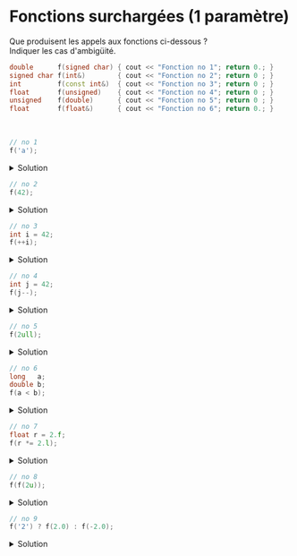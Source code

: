 # Fonctions surchargées (1 paramètre)

Que produisent les appels aux fonctions ci-dessous ?<br>
Indiquer les cas d'ambigüité.

~~~cpp
double      f(signed char) { cout << "Fonction no 1"; return 0.; }
signed char f(int&)        { cout << "Fonction no 2"; return 0 ; }
int         f(const int&)  { cout << "Fonction no 3"; return 0 ; }
float       f(unsigned)    { cout << "Fonction no 4"; return 0 ; }
unsigned    f(double)      { cout << "Fonction no 5"; return 0 ; }
float       f(float&)      { cout << "Fonction no 6"; return 0.; }
~~~

<br>

~~~cpp
// no 1
f('a');
~~~

<details>
<summary>Solution</summary>

- `Fonction no 1` sur une machine avec `signed char    (type exact)
- `Fonction no 3` sur une machine avec `unsigned char` (ajustement de type)

NB : la no 2 n'est pas possible (`int&` sur une constante `'a'`)

----------------------------------------

</details>

~~~cpp
// no 2
f(42);
~~~

<details>
<summary>Solution</summary>

- `Fonction no 3` (type exact)

----------------------------------------

</details>

~~~cpp
// no 3
int i = 42;
f(++i);	
~~~

<details>
<summary>Solution</summary>

Les opérateurs préfixés (`++i`, `--i`) retournent une **référence** sur la variable ([cppreference](https://en.cppreference.com/w/cpp/language/operators)).

- `Fonction no 2`

----------------------------------------

</details>

~~~cpp
// no 4
int j = 42;
f(j--);	
~~~

<details>
<summary>Solution</summary>

Les opérateurs postfixés, typiquement `i++` et `i--` retournent une **copie** de la variable [cppreference](https://en.cppreference.com/w/cpp/language/operators)

- `Fonction no 3`

----------------------------------------

</details>

~~~cpp
// no 5
f(2ull);
~~~

<details>
<summary>Solution</summary>

`2ull` est un `unsigned long long`

4 fonctions sont candidates et il n'y a pas de priorité de choix → **ambiguité**

- Fonction no 1 (conversion de `unsigned long long` en `signed char`
- Fonction no 3 (conversion de `unsigned long long` en `const int&`
- Fonction no 4 (conversion de `unsigned long long` en `unsigned `
- Fonction no 5 (conversion de `unsigned long long` en `double`

----------------------------------------

</details>

~~~cpp
// no 6
long   a;
double b;
f(a < b);
~~~

<details>
<summary>Solution</summary>

La comparaison `long` et `double` se fait via conversion de `long` en `double`.
Ensuite la comparaison retourne un `bool`.
En l'absence de correspondance exacte, il y a promotion `bool` → `int`.

- `Fonction no 3`

----------------------------------------

</details>

~~~cpp
// no 7
float r = 2.f;
f(r *= 2.l);
~~~

<details>
<summary>Solution</summary>

L'opérateur `*=` prend uniquement un float en paramètre. Le `long double` `2.l` est donc converti en `float`. L'opérateur `*=` retourne une référence à la variable `r`. La fonction 6 est appelée, `r` étant un `float&`. 

- `Fonction no 6`

----------------------------------------

</details>

~~~cpp
// no 8
f(f(2u));
~~~

<details>
<summary>Solution</summary>

Dans une premier temps, `f(2u)` appelle la Fonction no 4 qui retourne un `float` mais sans référence.<br>
L'appel de f(`double`) correspond à la Fonction no 5

- `Fonction no 5`

----------------------------------------

</details>

~~~cpp
// no 9
f('2') ? f(2.0) : f(-2.0); 
~~~

<details>
<summary>Solution</summary>

Comme vu précédemment, `f('2')` appelle la fonction no 1 ou la fonction no 3 (sur une machine avec `unsigned char`).<br>
Ces deux fonctions retournant `false`, `f(-2.0)` est appelé ce qui correspond à la Fonction no 5

- `Fonction no 1` et `Fonction no 5` ou `Fonction no 3` et `Fonction no 5`

----------------------------------------

</details>
